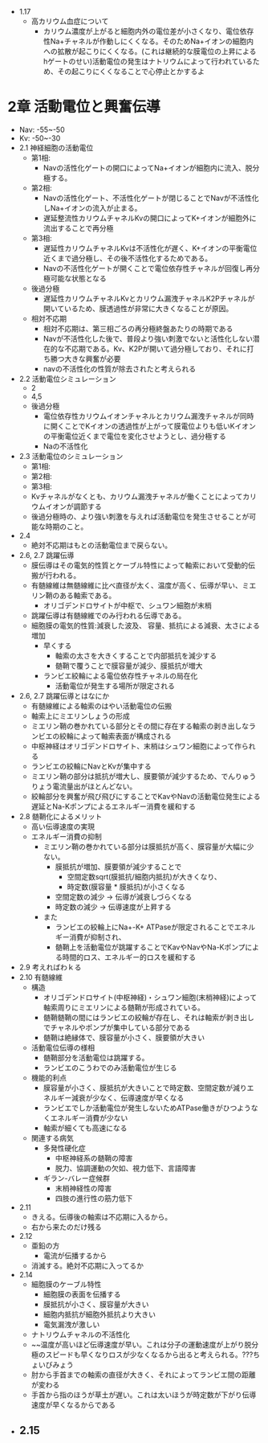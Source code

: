 - 1.17
	- 高カリウム血症について
		- カリウム濃度が上がると細胞内外の電位差が小さくなり、電位依存性Na+チャネルが作動しにくくなる。そのためNa+イオンの細胞内への拡散が起こりにくくなる。(これは継続的な膜電位の上昇によるhゲートのせい)活動電位の発生はナトリウムによって行われているため、その起こりにくくなることで心停止とかするよ
# 2章 活動電位と興奮伝導
- Nav: -55~-50
- Kv: -50~-30
- 2.1 神経細胞の活動電位
	- 第1相:
		-  Navの活性化ゲートの開口によってNa+イオンが細胞内に流入、脱分極する。
	- 第2相: 
		- Navの活性化ゲート、不活性化ゲートが閉じることでNavが不活性化しNa+イオンの流入が止まる。
		- 遅延整流性カリウムチャネルKvの開口によってK+イオンが細胞外に流出することで再分極
	- 第3相: 
		- 遅延性カリウムチャネルKvは不活性化が遅く、K+イオンの平衡電位近くまで過分極し、その後不活性化するためである。
		- Navの不活性化ゲートが開くことで電位依存性チャネルが回復し再分極可能な状態となる
	- 後過分極
		- 遅延性カリウムチャネルKvとカリウム漏洩チャネルK2Pチャネルが開いているため、膜透過性が非常に大きくなることが原因。
	- 相対不応期
		- 相対不応期は、第三相ごろの再分極終盤あたりの時期である
		- Navが不活性化した後で、普段より強い刺激でないと活性化しない潜在的な不応期である。Kv、K2Pが開いて過分極しており、それに打ち勝つ大きな興奮が必要
		- navの不活性化の性質が除去されたと考えられる
- 2.2 活動電位シミュレーション
	- 2
	- 4,5
	- 後過分極
		- 電位依存性カリウムイオンチャネルとカリウム漏洩チャネルが同時に開くことでKイオンの透過性が上がって膜電位よりも低いKイオンの平衡電位近くまで電位を変化させようとし、過分極する
		- Naの不活性化
- 2.3 活動電位のシミュレーション
	- 第1相:
	- 第2相:
	- 第3相:
	- Kvチャネルがなくとも、カリウム漏洩チャネルが働くことによってカリウムイオンが調節する
	- 後過分極時の、より強い刺激を与えれば活動電位を発生させることが可能な時期のこと。
- 2.4 
	- 絶対不応期はもとの活動電位まで戻らない。
- 2.6, 2.7 跳躍伝導
	- 膜伝導はその電気的性質とケーブル特性によって軸索において受動的伝搬が行われる。
	- 有髄線維は無髄線維に比べ直径が太く、温度が高く、伝導が早い、ミエリン鞘のある軸索である。
		- オリゴデンドロサイトが中枢で、シュワン細胞が末梢
	- 跳躍伝導は有髄線維でのみ行われる伝導である。
	- 細胞膜の電気的性質:減衰した波及、 容量、抵抗による減衰、太さによる増加
		- 早くする
			- 軸索の太さを大きくすることで内部抵抗を減少する
			- 髄鞘で覆うことで膜容量が減少、膜抵抗が増大
		- ランビエ絞輪による電位依存性チャネルの局在化
			- 活動電位が発生する場所が限定される
- 2.6, 2.7 跳躍伝導とはなにか
	- 有髄線維による軸索のはやい活動電位の伝搬
	- 軸索上にミエリンしょうの形成
	- ミエリン鞘の巻かれている部分とその間に存在する軸索の剥き出しなランビエの絞輪によって軸索表面が構成される
	- 中枢神経はオリゴデンドロサイト、末梢はシュワン細胞によって作られる
	- ランビエの絞輪にNavとKvが集中する
	- ミエリン鞘の部分は抵抗が増大し、膜要領が減少するため、でんりゅうりょう電流量出がほとんどない。
	- 絞輪部分を興奮が飛び飛びにすることでKavやNavの活動電位発生による遅延とNa-Kポンプによるエネルギー消費を緩和する
- 2.8 髄鞘化によるメリット
	- 高い伝導速度の実現
	- エネルギー消費の抑制
		- ミエリン鞘の巻かれている部分は膜抵抗が高く、膜容量が大幅に少ない。
			- 膜抵抗が増加、膜要領が減少することで
				- 空間定数sqrt(膜抵抗/細胞内抵抗)が大きくなり、
				- 時定数(膜容量 * 膜抵抗)が小さくなる
			- 空間定数の減少 -> 伝導が減衰しづらくなる
			- 時定数の減少 -> 伝導速度が上昇する
		- また
			- ランビエの絞輪上にNa+-K+ ATPaseが限定されることでエネルギー消費が抑制され、
			- 髄鞘上を活動電位が跳躍することでKavやNavやNa-Kポンプによる時間的ロス、エネルギー的ロスを緩和する
- 2.9 考えればわｋる
- 2.10 有髄線維
	- 構造
		- オリゴデンドロサイト(中枢神経)・シュワン細胞(末梢神経)によって軸索周りにミエリンによる髄鞘が形成されている。
		- 髄鞘髄鞘の間にはランビエの絞輪が存在し、それは軸索が剥き出しでチャネルやポンプが集中している部分である
		- 髄鞘は絶縁体で、膜容量が小さく、膜要領が大きい
	- 活動電位伝導の様相
		- 髄鞘部分を活動電位は跳躍する。
		- ランビエのこうわでのみ活動電位が生じる
	- 機能的利点
		- 膜容量が小さく、膜抵抗が大きいことで時定数、空間定数が減りエネルギー減衰が少なく、伝導速度が早くなる
		- ランビエでしか活動電位が発生しないためATPase働きがひつようなくエネルギー消費が少ない
		- 軸索が細くても高速になる
	- 関連する病気
		- 多発性硬化症
			- 中枢神経系の髄鞘の障害
			- 脱力、協調運動の欠如、視力低下、言語障害
		- ギラン-バレー症候群
			- 末梢神経性の障害
			- 四肢の進行性の筋力低下
- 2.11 
	- きえる。伝導後の軸索は不応期に入るから。
	- 右から来たのだけ残る
- 2.12
	- 亜鉛の方
		- 電流が伝播するから
	- 消滅する。絶対不応期に入ってるか
- 2.14
	- 細胞膜のケーブル特性
		- 細胞膜の表面を伝播する
		- 膜抵抗が小さく、膜容量が大きい
		- 細胞内抵抗が細胞外抵抗より大きい
		- 電気漏洩が激しい
	- ナトリウムチャネルの不活性化
	- ~~温度が高いほど伝導速度が早い。これは分子の運動速度が上がり脱分極のスピードも早くなりロスが少なくなるから出ると考えられる。???ちょいびみょう
	- 肘から手首までの軸索の直径が大きく、それによってランビエ間の距離が変わる
	- 手首から指のほうが草土が遅い。これは太いほうが時定数が下がり伝導速度が早くなるからである
- 2.15
	- 